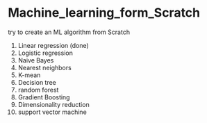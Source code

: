# Machine_learning_form_Scratch
 try to create an ML algorithm from Scratch
 1. Linear regression (done)
 2. Logistic regression
 3. Naive Bayes
 4. Nearest neighbors
 5. K-mean
 6. Decision tree
 7. random forest
 8. Gradient Boosting
 9. Dimensionality reduction
 10. support vector machine
